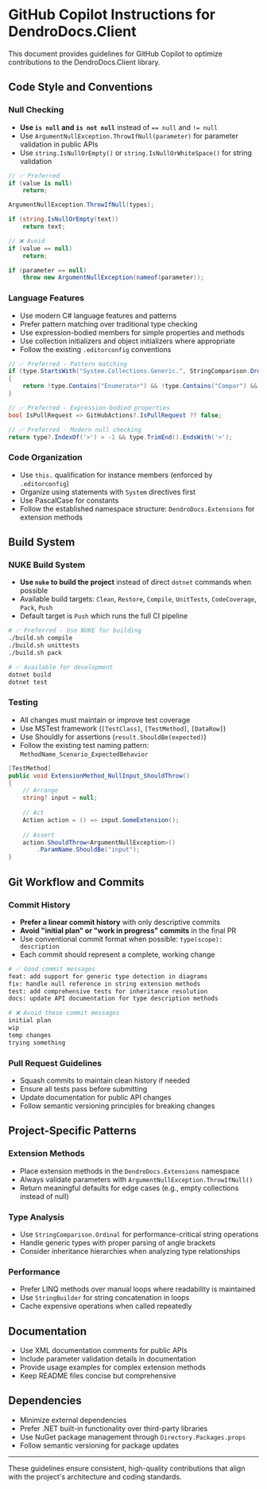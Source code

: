 # GitHub Copilot Instructions for DendroDocs.Client

This document provides guidelines for GitHub Copilot to optimize contributions to the DendroDocs.Client library.

## Code Style and Conventions

### Null Checking
- **Use `is null` and `is not null`** instead of `== null` and `!= null`
- Use `ArgumentNullException.ThrowIfNull(parameter)` for parameter validation in public APIs
- Use `string.IsNullOrEmpty()` or `string.IsNullOrWhiteSpace()` for string validation

```csharp
// ✅ Preferred
if (value is null)
    return;

ArgumentNullException.ThrowIfNull(types);

if (string.IsNullOrEmpty(text))
    return text;

// ❌ Avoid
if (value == null)
    return;

if (parameter == null)
    throw new ArgumentNullException(nameof(parameter));
```

### Language Features
- Use modern C# language features and patterns
- Prefer pattern matching over traditional type checking
- Use expression-bodied members for simple properties and methods
- Use collection initializers and object initializers where appropriate
- Follow the existing `.editorconfig` conventions

```csharp
// ✅ Preferred - Pattern matching
if (type.StartsWith("System.Collections.Generic.", StringComparison.Ordinal))
{
    return !type.Contains("Enumerator") && !type.Contains("Compar") && !type.Contains("Exception");
}

// ✅ Preferred - Expression-bodied properties
bool IsPullRequest => GitHubActions?.IsPullRequest ?? false;

// ✅ Preferred - Modern null checking
return type?.IndexOf('>') > -1 && type.TrimEnd().EndsWith('>');
```

### Code Organization
- Use `this.` qualification for instance members (enforced by `.editorconfig`)
- Organize using statements with `System` directives first
- Use PascalCase for constants
- Follow the established namespace structure: `DendroDocs.Extensions` for extension methods

## Build System

### NUKE Build System
- **Use `nuke` to build the project** instead of direct `dotnet` commands when possible
- Available build targets: `Clean`, `Restore`, `Compile`, `UnitTests`, `CodeCoverage`, `Pack`, `Push`
- Default target is `Push` which runs the full CI pipeline

```bash
# ✅ Preferred - Use NUKE for building
./build.sh compile
./build.sh unittests  
./build.sh pack

# ✅ Available for development
dotnet build
dotnet test
```

### Testing
- All changes must maintain or improve test coverage
- Use MSTest framework (`[TestClass]`, `[TestMethod]`, `[DataRow]`)
- Use Shouldly for assertions (`result.ShouldBe(expected)`)
- Follow the existing test naming pattern: `MethodName_Scenario_ExpectedBehavior`

```csharp
[TestMethod]
public void ExtensionMethod_NullInput_ShouldThrow()
{
    // Arrange
    string? input = null;
    
    // Act
    Action action = () => input.SomeExtension();
    
    // Assert
    action.ShouldThrow<ArgumentNullException>()
        .ParamName.ShouldBe("input");
}
```

## Git Workflow and Commits

### Commit History
- **Prefer a linear commit history** with only descriptive commits
- **Avoid "initial plan" or "work in progress" commits** in the final PR
- Use conventional commit format when possible: `type(scope): description`
- Each commit should represent a complete, working change

```bash
# ✅ Good commit messages
feat: add support for generic type detection in diagrams
fix: handle null reference in string extension methods
test: add comprehensive tests for inheritance resolution
docs: update API documentation for type description methods

# ❌ Avoid these commit messages
initial plan
wip
temp changes
trying something
```

### Pull Request Guidelines
- Squash commits to maintain clean history if needed
- Ensure all tests pass before submitting
- Update documentation for public API changes
- Follow semantic versioning principles for breaking changes

## Project-Specific Patterns

### Extension Methods
- Place extension methods in the `DendroDocs.Extensions` namespace
- Always validate parameters with `ArgumentNullException.ThrowIfNull()`
- Return meaningful defaults for edge cases (e.g., empty collections instead of null)

### Type Analysis
- Use `StringComparison.Ordinal` for performance-critical string operations
- Handle generic types with proper parsing of angle brackets
- Consider inheritance hierarchies when analyzing type relationships

### Performance
- Prefer LINQ methods over manual loops where readability is maintained
- Use `StringBuilder` for string concatenation in loops
- Cache expensive operations when called repeatedly

## Documentation
- Use XML documentation comments for public APIs
- Include parameter validation details in documentation
- Provide usage examples for complex extension methods
- Keep README files concise but comprehensive

## Dependencies
- Minimize external dependencies
- Prefer .NET built-in functionality over third-party libraries
- Use NuGet package management through `Directory.Packages.props`
- Follow semantic versioning for package updates

---

These guidelines ensure consistent, high-quality contributions that align with the project's architecture and coding standards.